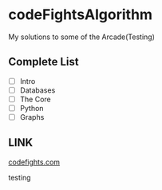 # codeFightsAlgorithm #

My solutions to some of the Arcade(Testing)


## Complete List ##

- [ ] Intro
- [ ] Databases
- [ ] The Core
- [ ] Python
- [ ] Graphs

## LINK ##

[codefights.com](https://www.codefights.com)


testing
